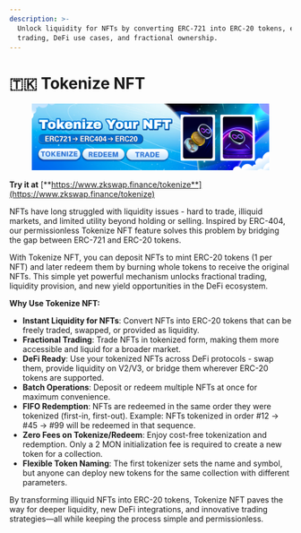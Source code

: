 ```yaml
---
description: >-
  Unlock liquidity for NFTs by converting ERC-721 into ERC-20 tokens, enabling
  trading, DeFi use cases, and fractional ownership.
---
```


# 🇹🇰 Tokenize NFT

<figure><img src="../.gitbook/assets/From_Collectible_to_Liquid_Asset_MOBILE.png" alt=""><figcaption></figcaption></figure>

**Try it at** [**https://www.zkswap.finance/tokenize**](https://www.zkswap.finance/tokenize)

NFTs have long struggled with liquidity issues - hard to trade, illiquid markets, and limited utility beyond holding or selling. Inspired by ERC-404, our permissionless Tokenize NFT feature solves this problem by bridging the gap between ERC-721 and ERC-20 tokens.

With Tokenize NFT, you can deposit NFTs to mint ERC-20 tokens (1 per NFT) and later redeem them by burning whole tokens to receive the original NFTs. This simple yet powerful mechanism unlocks fractional trading, liquidity provision, and new yield opportunities in the DeFi ecosystem.

**Why Use Tokenize NFT:**

* **Instant Liquidity for NFTs**: Convert NFTs into ERC-20 tokens that can be freely traded, swapped, or provided as liquidity.
* **Fractional Trading**: Trade NFTs in tokenized form, making them more accessible and liquid for a broader market.
* **DeFi Ready**: Use your tokenized NFTs across DeFi protocols - swap them, provide liquidity on V2/V3, or bridge them wherever ERC-20 tokens are supported.
* **Batch Operations**: Deposit or redeem multiple NFTs at once for maximum convenience.
* **FIFO Redemption**: NFTs are redeemed in the same order they were tokenized (first-in, first-out). Example: NFTs tokenized in order #12 → #45 → #99 will be redeemed in that sequence.
* **Zero Fees on Tokenize/Redeem**: Enjoy cost-free tokenization and redemption. Only a 2 MON initialization fee is required to create a new token for a collection.
* **Flexible Token Naming**: The first tokenizer sets the name and symbol, but anyone can deploy new tokens for the same collection with different parameters.

By transforming illiquid NFTs into ERC-20 tokens, Tokenize NFT paves the way for deeper liquidity, new DeFi integrations, and innovative trading strategies—all while keeping the process simple and permissionless.
